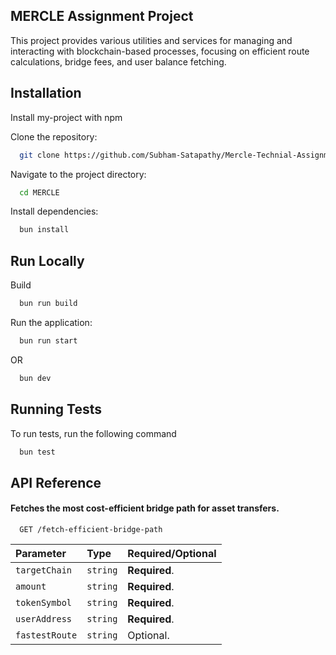 
## MERCLE Assignment Project

This project provides various utilities and services for managing and interacting with blockchain-based processes, focusing on efficient route calculations, bridge fees, and user balance fetching.



## Installation

Install my-project with npm

Clone the repository:
```bash
  git clone https://github.com/Subham-Satapathy/Mercle-Technial-Assignment.git

```
Navigate to the project directory:
```bash
  cd MERCLE

```
Install dependencies:
```bash
  bun install

```

## Run Locally

Build
```bash
  bun run build
```

Run the application:

```bash
  bun run start
```
OR

```bash
  bun dev
```


## Running Tests

To run tests, run the following command

```bash
  bun test
```


## API Reference

#### Fetches the most cost-efficient bridge path for asset transfers.

```http
  GET /fetch-efficient-bridge-path
```

| Parameter | Type     | Required/Optional                |
| :-------- | :------- | :------------------------- |
| `targetChain` | `string` | **Required**. 
| `amount` | `string` | **Required**.
| `tokenSymbol` | `string` | **Required**.
| `userAddress` | `string` | **Required**.
| `fastestRoute` | `string` | Optional.


